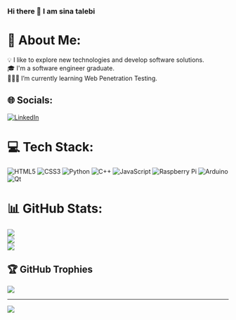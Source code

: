 ### Hi there 👋 I am sina talebi


# 💫 About Me:
💡  I like to explore new technologies and develop software solutions.<br>🎓  I'm a software engineer graduate.<br>👨🏻‍💻 I’m currently learning Web Penetration Testing.<br>

## 🌐 Socials:
[![LinkedIn](https://img.shields.io/badge/LinkedIn-%230077B5.svg?logo=linkedin&logoColor=white)](https://www.linkedin.com/in/sinatalebi/) 


# 💻 Tech Stack:
 ![HTML5](https://img.shields.io/badge/html5-%23E34F26.svg?style=for-the-badge&logo=html5&logoColor=white) ![CSS3](https://img.shields.io/badge/css3-%231572B6.svg?style=for-the-badge&logo=css3&logoColor=white) ![Python](https://img.shields.io/badge/python-3670A0?style=for-the-badge&logo=python&logoColor=ffdd54)
 ![C++](https://img.shields.io/badge/c++-%2300599C.svg?style=for-the-badge&logo=c%2B%2B&logoColor=white) ![JavaScript](https://img.shields.io/badge/javascript-%23323330.svg?style=for-the-badge&logo=javascript&logoColor=%23F7DF1E)
 ![Raspberry Pi](https://img.shields.io/badge/-RaspberryPi-C51A4A?style=for-the-badge&logo=Raspberry-Pi) ![Arduino](https://img.shields.io/badge/-Arduino-00979D?style=for-the-badge&logo=Arduino&logoColor=white) ![Qt](https://img.shields.io/badge/Qt-%23217346.svg?style=for-the-badge&logo=Qt&logoColor=white)

# 📊 GitHub Stats:
![](https://github-readme-stats.vercel.app/api?username=sina4030&theme=monokai&hide_border=false&include_all_commits=false&count_private=false)<br/>
![](https://github-readme-streak-stats.herokuapp.com/?user=sina4030&theme=monokai&hide_border=false)<br/>
![](https://github-readme-stats.vercel.app/api/top-langs/?username=sina4030&theme=monokai&hide_border=false&include_all_commits=false&count_private=false&layout=compact)

## 🏆 GitHub Trophies
![](https://github-profile-trophy.vercel.app/?username=sina4030&theme=onedark&no-frame=true&no-bg=false&margin-w=4)

---
[![](https://visitcount.itsvg.in/api?id=sina4030&icon=5&color=0)](https://visitcount.itsvg.in)

<!-- Proudly created with GPRM ( https://gprm.itsvg.in ) -->
